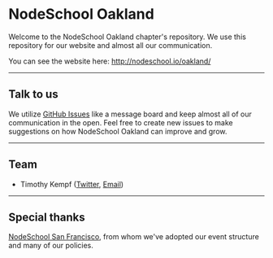 # NodeSchool Oakland

Welcome to the NodeSchool Oakland chapter's repository. We use this
repository for our website and almost all our communication.

You can see the website here: http://nodeschool.io/oakland/

-----

## Talk to us

We utilize [GitHub Issues](https://github.com/nodeschool/oakland/issues) like a message board and keep almost all of our communication in the open. Feel free to create new issues to make suggestions on how NodeSchool Oakland can improve and grow.

-----

## Team

 - Timothy Kempf ([Twitter](https://twitter.com/takempf/), [Email](mailto:tim@kemp59f.info))

-----

## Special thanks

[NodeSchool San Francisco](http://nodeschool.io/oakland/), from whom we've adopted our event structure and many of our policies.
